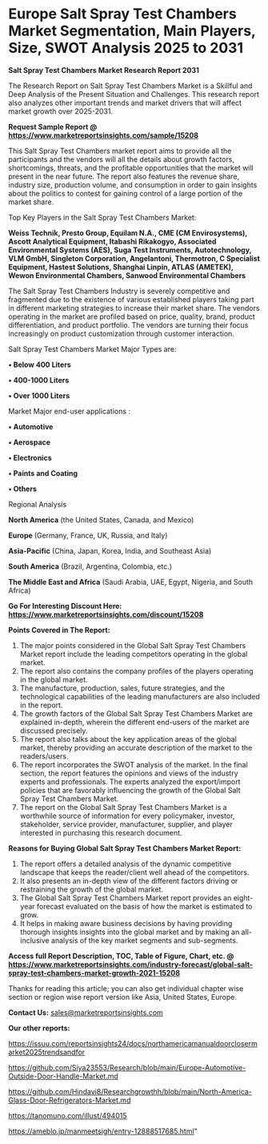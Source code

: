 # Europe Salt Spray Test Chambers Market Segmentation, Main Players, Size, SWOT Analysis 2025 to 2031

<strong>Salt Spray Test Chambers Market Research Report 2031</strong>

The Research Report on Salt Spray Test Chambers Market is a Skillful and Deep Analysis of the Present Situation and Challenges. This research report also analyzes other important trends and market drivers that will affect market growth over 2025-2031.

<strong>Request Sample Report @ <a href=https://www.marketreportsinsights.com/sample/15208>https://www.marketreportsinsights.com/sample/15208</a></strong>

This Salt Spray Test Chambers market report aims to provide all the participants and the vendors will all the details about growth factors, shortcomings, threats, and the profitable opportunities that the market will present in the near future. The report also features the revenue share, industry size, production volume, and consumption in order to gain insights about the politics to contest for gaining control of a large portion of the market share.

Top Key Players in the Salt Spray Test Chambers Market:

<strong>Weiss Technik, Presto Group, Equilam N.A., CME (CM Envirosystems), Ascott Analytical Equipment, Itabashi Rikakogyo, Associated Environmental Systems (AES), Suga Test Instruments, Autotechnology, VLM GmbH, Singleton Corporation, Angelantoni, Thermotron, C Specialist Equipment, Hastest Solutions, Shanghai Linpin, ATLAS (AMETEK), Wewon Environmental Chambers, Sanwood Environmental Chambers</strong>

The Salt Spray Test Chambers Industry is severely competitive and fragmented due to the existence of various established players taking part in different marketing strategies to increase their market share. The vendors operating in the market are profiled based on price, quality, brand, product differentiation, and product portfolio. The vendors are turning their focus increasingly on product customization through customer interaction.

Salt Spray Test Chambers Market Major Types are:

<strong>• Below 400 Liters

• 400-1000 Liters

• Over 1000 Liters</strong>

Market Major end-user applications :

<strong>• Automotive

• Aerospace

• Electronics

• Paints and Coating

• Others</strong>

Regional Analysis

</u><strong><b>North America</b></strong> (the United States, Canada, and Mexico)

<strong><b>Europe </b></strong>(Germany, France, UK, Russia, and Italy)

<strong><b>Asia-Pacific</b></strong> (China, Japan, Korea, India, and Southeast Asia)

<strong><b>South America</b></strong> (Brazil, Argentina, Colombia, etc.)

<strong><b>The Middle East and Africa</b></strong> (Saudi Arabia, UAE, Egypt, Nigeria, and South Africa)

<strong>Go For Interesting Discount Here: <a href=https://www.marketreportsinsights.com/discount/15208>https://www.marketreportsinsights.com/discount/15208</a></strong>

<strong>Points Covered in The Report:</strong>
<ol>
  <li>The major points considered in the Global Salt Spray Test Chambers Market report include the leading competitors operating in the global market.</li>
  <li>The report also contains the company profiles of the players operating in the global market.</li>
  <li>The manufacture, production, sales, future strategies, and the technological capabilities of the leading manufacturers are also included in the report.</li>
  <li>The growth factors of the Global Salt Spray Test Chambers Market are explained in-depth, wherein the different end-users of the market are discussed precisely.</li>
  <li>The report also talks about the key application areas of the global market, thereby providing an accurate description of the market to the readers/users.</li>
  <li>The report incorporates the SWOT analysis of the market. In the final section, the report features the opinions and views of the industry experts and professionals. The experts analyzed the export/import policies that are favorably influencing the growth of the Global Salt Spray Test Chambers Market.</li>
  <li>The report on the Global Salt Spray Test Chambers Market is a worthwhile source of information for every policymaker, investor, stakeholder, service provider, manufacturer, supplier, and player interested in purchasing this research document.</li>
</ol>
<strong>Reasons for Buying Global Salt Spray Test Chambers Market Report:</strong>

<ol>
  <li>The report offers a detailed analysis of the dynamic competitive landscape that keeps the reader/client well ahead of the competitors.</li>
  <li>It also presents an in-depth view of the different factors driving or restraining the growth of the global market.</li>
  <li>The Global Salt Spray Test Chambers Market report provides an eight-year forecast evaluated on the basis of how the market is estimated to grow.</li>
  <li>It helps in making aware business decisions by having providing thorough insights insights into the global market and by making an all-inclusive analysis of the key market segments and sub-segments.</li>
</ol>
<strong>Access full Report Description, TOC, Table of Figure, Chart, etc. @ <a href=https://www.marketreportsinsights.com/industry-forecast/global-salt-spray-test-chambers-market-growth-2021-15208>https://www.marketreportsinsights.com/industry-forecast/global-salt-spray-test-chambers-market-growth-2021-15208</a></strong>


Thanks for reading this article; you can also get individual chapter wise section or region wise report version like Asia, United States, Europe.

<strong>Contact Us:</strong>
sales@marketreportsinsights.com

<strong>Our other reports:</strong>

<a href=https://issuu.com/reportsinsights24/docs/northamericamanualdoorclosermarket2025trendsandfor>https://issuu.com/reportsinsights24/docs/northamericamanualdoorclosermarket2025trendsandfor</a>

<a href=https://github.com/Siya23553/Research/blob/main/Europe-Automotive-Outside-Door-Handle-Market.md>https://github.com/Siya23553/Research/blob/main/Europe-Automotive-Outside-Door-Handle-Market.md</a>

<a href=https://github.com/Hindavi8/Researchgrowthh/blob/main/North-America-Glass-Door-Refrigerators-Market.md>https://github.com/Hindavi8/Researchgrowthh/blob/main/North-America-Glass-Door-Refrigerators-Market.md</a>

<a href=https://tanomuno.com/illust/494015>https://tanomuno.com/illust/494015</a>

<a href=https://ameblo.jp/manmeetsigh/entry-12888517685.html>https://ameblo.jp/manmeetsigh/entry-12888517685.html</a>"
